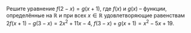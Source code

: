 Решите уравнение $f\left( 2-x \right)=g\left( x+1 \right)$, где $f(x)$ и $g(x)$ – функции, определённые на $\mathbb{R}$ и при всех $x\in \mathbb{R}$ удовлетворяющие равенствам $2f\left( x+1 \right)-g\left( 3-x \right)=2{{x}^{2}}+11x-4,$ $f\left( 3-x \right)+g\left( x+1 \right)={{x}^{2}}-5x+19.$